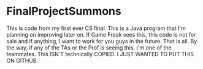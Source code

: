 # FinalProjectSummons
This is code from my first ever CS final. This is a Java program that I'm planning on improving later on. If Game Freak sees this, this code is not for sale and if anything, I want to work for you guys in the future. That is all. By the way, if any of the TAs or the Prof is seeing this, I'm one of the teammates. This ISN'T technically COPIED. I JUST WANTED TO PUT THIS ON GITHUB.

